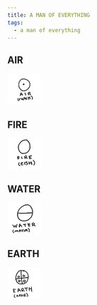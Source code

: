 ```yaml
---
title: A MAN OF EVERYTHING
tags:
  - a man of everything
---
```

## AIR

[![air](element-air.png)](air)

## FIRE

[![fire](element-fire.png)](fire)

## WATER

[![water](element-water.png)](water)

## EARTH

[![earth](element-earth.png)](earth)
